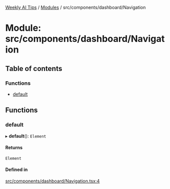 [Weekly AI Tips](../README.md) / [Modules](../modules.md) / src/components/dashboard/Navigation

# Module: src/components/dashboard/Navigation

## Table of contents

### Functions

- [default](src_components_dashboard_Navigation.md#default)

## Functions

### default

▸ **default**(): `Element`

#### Returns

`Element`

#### Defined in

[src/components/dashboard/Navigation.tsx:4](https://github.com/alexsoyes/weekly-ai-tips/blob/8e6b4ae946047053b809d45f37efccbb35947373/src/components/dashboard/Navigation.tsx#L4)
